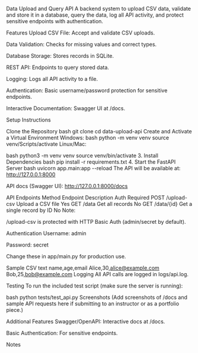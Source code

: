 Data Upload and Query API A backend system to upload CSV data, validate and store it in a database, query the data, log all API activity, and protect sensitive endpoints with authentication.

Features Upload CSV File: Accept and validate CSV uploads.

Data Validation: Checks for missing values and correct types.

Database Storage: Stores records in SQLite.

REST API: Endpoints to query stored data.

Logging: Logs all API activity to a file.

Authentication: Basic username/password protection for sensitive endpoints.

Interactive Documentation: Swagger UI at /docs.

Setup Instructions

Clone the Repository bash git clone cd data-upload-api
Create and Activate a Virtual Environment Windows:
bash python -m venv venv source venv/Scripts/activate Linux/Mac:

bash python3 -m venv venv source venv/bin/activate 3. Install Dependencies bash pip install -r requirements.txt 4. Start the FastAPI Server bash uvicorn app.main:app --reload The API will be available at: http://127.0.0.1:8000

API docs (Swagger UI): http://127.0.0.1:8000/docs

API Endpoints Method Endpoint Description Auth Required POST /upload-csv Upload a CSV file Yes GET /data Get all records No GET /data/{id} Get a single record by ID No Note:

/upload-csv is protected with HTTP Basic Auth (admin/secret by default).

Authentication Username: admin

Password: secret

Change these in app/main.py for production use.

Sample CSV text name,age,email Alice,30,alice@example.com Bob,25,bob@example.com Logging All API calls are logged in logs/api.log.

Testing To run the included test script (make sure the server is running):

bash python tests/test_api.py Screenshots (Add screenshots of /docs and sample API requests here if submitting to an instructor or as a portfolio piece.)

Additional Features Swagger/OpenAPI: Interactive docs at /docs.

Basic Authentication: For sensitive endpoints.

Notes
